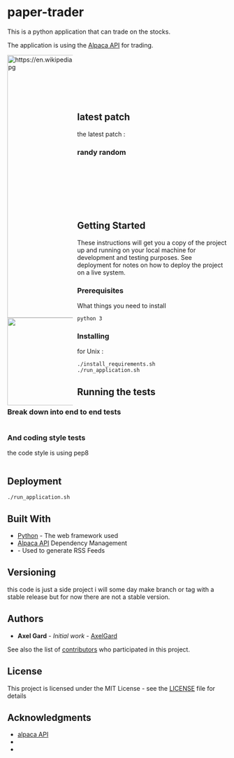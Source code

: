 # paper-trader

This is a python application that can trade on the stocks.

The application is using the [Alpaca API](https://alpaca.markets/) for trading.

<div style="width:150px; height:100px">
<img src="https://upload.wikimedia.org/wikipedia/commons/c/cf/Storck_Harbour_scene.jpg"
     width="500" height="600" alt="https://en.wikipedia.org/wiki/Trade#/media/File:Storck_Harbour_scene.jpg"
     style="float: left; margin-right: 10px;" />
</div>


## latest patch

the latest patch :
### randy random

<div style="width:150px; height:100px">
<img src="https://rimworldwiki.com/images/thumb/3/33/Randy.png/250px-Randy.png"
     width="300" height="200" style="float: left; margin-right: 10px;" />
</div>


## Getting Started

These instructions will get you a copy of the project up and running on your local machine for development and testing purposes. See deployment for notes on how to deploy the project on a live system.

### Prerequisites

What things you need to install

```
python 3
```

### Installing

for Unix :

```
./install_requirements.sh
./run_application.sh
```

## Running the tests



### Break down into end to end tests

```

```

### And coding style tests

the code style is using pep8

```

```

## Deployment

```
./run_application.sh
```

## Built With

* [Python]() - The web framework used
* [Alpaca API]() Dependency Management
* []() - Used to generate RSS Feeds

## Versioning

this code is just a side project i will some day make branch or tag with a stable release but for now there are not a stable version. 

## Authors

* **Axel Gard** - *Initial work* - [AxelGard](https://github.com/AxelGard)

See also the list of [contributors](https://github.com/your/project/contributors) who participated in this project.

## License

This project is licensed under the MIT License - see the [LICENSE](LICENSE) file for details

<!-- https://cdn.dribbble.com/users/1186632/screenshots/4153391/camel.jpg -->

## Acknowledgments

* [alpaca API](www.alpaca.market)
*
*
